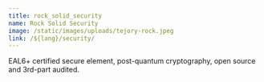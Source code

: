 ```yaml
---
title: rock_solid_security
name: Rock Solid Security
image: /static/images/uploads/tejory-rock.jpeg
link: /${lang}/security/
---
```

EAL6+ certified secure element, post-quantum cryptography, open source and 3rd-part audited.
